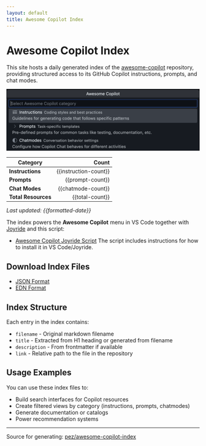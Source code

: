 ```yaml
---
layout: default
title: Awesome Copilot Index
---
```


# Awesome Copilot Index

This site hosts a daily generated index of the [awesome-copilot](https://github.com/github/awesome-copilot) repository, providing structured access to its GitHub Copilot instructions, prompts, and chat modes.

![Awesome Copilot menu](awesome-copilot-menu.png)

| Category | Count |
|----------|------:|
| **Instructions** | {{instruction-count}} |
| **Prompts** | {{prompt-count}} |
| **Chat Modes** | {{chatmode-count}} |
| **Total Resources** | {{total-count}} |

*Last updated: {{formatted-date}}*

The index powers the **Awesome Copilot** menu in VS Code together with [Joyride](https://github.com/BetterThanTomorrow/joyride) and this script:
- [Awesome Copilot Joyride Script](awesome_copilot.cljs)
The script includes instructions for how to install it in VS Code/Joyride.

## Download Index Files

- [JSON Format](awesome-copilot.json)
- [EDN Format](awesome-copilot.edn)

## Index Structure

Each entry in the index contains:

- `filename` - Original markdown filename
- `title` - Extracted from H1 heading or generated from filename
- `description` - From frontmatter if available
- `link` - Relative path to the file in the repository

## Usage Examples

You can use these index files to:

- Build search interfaces for Copilot resources
- Create filtered views by category (instructions, prompts, chatmodes)
- Generate documentation or catalogs
- Power recommendation systems

---

Source for generating: [pez/awesome-copilot-index](https://github.com/pez/awesome-copilot-index)
